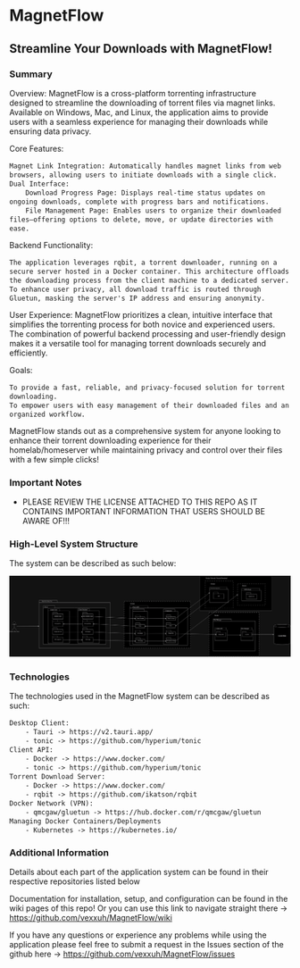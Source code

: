 # MagnetFlow
## Streamline Your Downloads with MagnetFlow!

### Summary
Overview: MagnetFlow is a cross-platform torrenting infrastructure designed to streamline the downloading of torrent files via magnet links. Available on Windows, Mac, and Linux, the application aims to provide users with a seamless experience for managing their downloads while ensuring data privacy.

Core Features:

    Magnet Link Integration: Automatically handles magnet links from web browsers, allowing users to initiate downloads with a single click.
    Dual Interface:
        Download Progress Page: Displays real-time status updates on ongoing downloads, complete with progress bars and notifications.
        File Management Page: Enables users to organize their downloaded files—offering options to delete, move, or update directories with ease.

Backend Functionality:

    The application leverages rqbit, a torrent downloader, running on a secure server hosted in a Docker container. This architecture offloads the downloading process from the client machine to a dedicated server.
    To enhance user privacy, all download traffic is routed through Gluetun, masking the server's IP address and ensuring anonymity.

User Experience: MagnetFlow prioritizes a clean, intuitive interface that simplifies the torrenting process for both novice and experienced users. The combination of powerful backend processing and user-friendly design makes it a versatile tool for managing torrent downloads securely and efficiently.

Goals:

    To provide a fast, reliable, and privacy-focused solution for torrent downloading.
    To empower users with easy management of their downloaded files and an organized workflow.

MagnetFlow stands out as a comprehensive system for anyone looking to enhance their torrent downloading experience for their homelab/homeserver while maintaining privacy and control over their files with a few simple clicks!


### Important Notes
- PLEASE REVIEW THE LICENSE ATTACHED TO THIS REPO AS IT CONTAINS IMPORTANT INFORMATION THAT USERS SHOULD BE AWARE OF!!!


### High-Level System Structure
The system can be described as such below:

![High-Level System Diagram](drawings/high-level/magnetflow_highlevel.png)

### Technologies

The technologies used in the MagnetFlow system can be described as such:

    Desktop Client:
        - Tauri -> https://v2.tauri.app/
        - tonic -> https://github.com/hyperium/tonic
    Client API:
        - Docker -> https://www.docker.com/
        - tonic -> https://github.com/hyperium/tonic
    Torrent Download Server:
        - Docker -> https://www.docker.com/
        - rqbit -> https://github.com/ikatson/rqbit 
    Docker Network (VPN): 
        - qmcgaw/gluetun -> https://hub.docker.com/r/qmcgaw/gluetun 
    Managing Docker Containers/Deployments
        - Kubernetes -> https://kubernetes.io/

### Additional Information
Details about each part of the application system can be found in their respective repositories listed below

Documentation for installation, setup, and configuration can be found in the wiki pages of this repo! Or you can use this link to navigate straight there -> https://github.com/vexxuh/MagnetFlow/wiki

If you have any questions or experience any problems while using the application please feel free to submit a request in the Issues section of the github here -> https://github.com/vexxuh/MagnetFlow/issues
